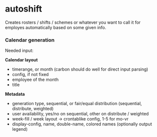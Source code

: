 # autoshift
Creates rosters / shifts / schemes or whatever you want to call it for employes automatically based on some given info.

### Calendar generation

Needed input:

**Calendar layout**
- timerange, or month (carbon should do well for direct input parsing)
- config, if not fixed
- employee of the month
- title

**Metadata**
- generation type, sequential, or fair/equal distribution (sequential, distribute, weighted)
- user availability, yes/no on sequential, other on distribute / weighted
- week-fill / week layout -> crontablike config, 1-5 for mo-vr
- display-config, name, double-name, colored names (optionally output legend)